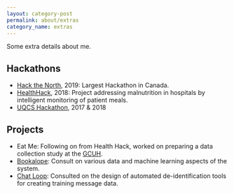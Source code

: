 ```yaml
---
layout: category-post
permalink: about/extras
category_name: extras
--- 
```

Some extra details about me.

## Hackathons
* [Hack the North](https://hackthenorth.com/), 2019: Largest Hackathon in Canada.
* [HealthHack](https://www.healthhack.com.au/), 2018: Project addressing malnutrition in hospitals by intelligent monitoring of patient meals.
* [UQCS Hackathon](https://uqcs.org/about/), 2017 & 2018

## Projects
* Eat Me: Following on from Health Hack, worked on preparing a data collection study at the [GCUH](https://www.goldcoast.health.qld.gov.au/hospitals-and-centres/gold-coast-university-hospital). 
* [Bookalope](https://bookalope.net/): Consult on various data and machine learning aspects of the system. 
* [Chat Loop](https://chatloop.org/): Consulted on the design of automated de-identification tools for creating training message data. 

